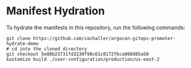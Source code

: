 # Manifest Hydration

To hydrate the manifests in this repository, run the following commands:

```shell
git clone https://github.com/zachaller/argocon-gitops-promoter-hydrate-demo
# cd into the cloned directory
git checkout 5e80b23731fd3238f98c61c8172fbca866085a50
kustomize build ./user-configuration/production/us-east-2
```
